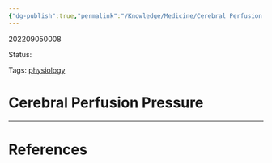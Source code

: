 ```yaml
---
{"dg-publish":true,"permalink":"/Knowledge/Medicine/Cerebral Perfusion Pressure/"}
---
```



202209050008

Status: 

Tags: [physiology](physiology.md)

# Cerebral Perfusion Pressure








___
# References